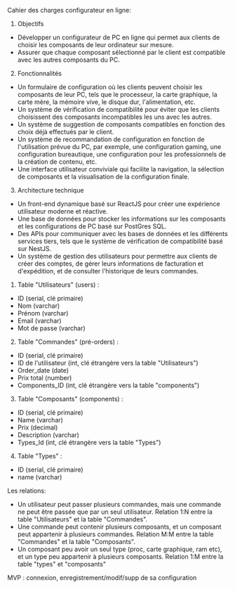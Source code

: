 Cahier des charges configurateur en ligne:

1.  Objectifs

*   Développer un configurateur de PC en ligne qui permet aux clients de choisir les composants de leur ordinateur sur mesure.
*   Assurer que chaque composant sélectionné par le client est compatible avec les autres composants du PC.



2.  Fonctionnalités

*   Un formulaire de configuration où les clients peuvent choisir les composants de leur PC, tels que le processeur, la carte graphique, la carte mère, la mémoire vive, le disque dur, l'alimentation, etc.
*   Un système de vérification de compatibilité pour éviter que les clients choisissent des composants incompatibles les uns avec les autres.
*   Un système de suggestion de composants compatibles en fonction des choix déjà effectués par le client.
*   Un système de recommandation de configuration en fonction de l'utilisation prévue du PC, par exemple, une configuration gaming, une configuration bureautique, une configuration pour les professionnels de la création de contenu, etc.
*   Une interface utilisateur conviviale qui facilite la navigation, la sélection de composants et la visualisation de la configuration finale.



3.  Architecture technique

*   Un front-end dynamique basé sur ReactJS pour créer une expérience utilisateur moderne et réactive.
*   Une base de données pour stocker les informations sur les composants et les configurations de PC basé sur PostGres SQL.
*   Des APIs pour communiquer avec les bases de données et les différents services tiers, tels que le système de vérification de compatibilité basé sur NestJS.
*   Un système de gestion des utilisateurs pour permettre aux clients de créer des comptes, de gérer leurs informations de facturation et d'expédition, et de consulter l'historique de leurs commandes.






1.  Table "Utilisateurs" (users) :

*   ID (serial, clé primaire)
*   Nom (varchar)
*   Prénom (varchar)
*   Email (varchar)
*   Mot de passe (varchar)

2.  Table "Commandes" (pré-orders) :

*   ID (serial, clé primaire)
*   ID de l'utilisateur (int, clé étrangère vers la table "Utilisateurs")
*   Order_date (date)
*   Prix total (number)
*   Components_ID (int, clé étrangère vers la table "components")

3.  Table "Composants" (components) :

*   ID (serial, clé primaire)
*   Name (varchar)
*   Prix (decimal)
*   Description (varchar)
*   Types_Id (int, clé étrangère vers la table "Types")

4. Table "Types" :

*  ID (serial, clé primaire)
*  name (varchar)


Les relations:

*   Un utilisateur peut passer plusieurs commandes, mais une commande ne peut être passée que par un seul utilisateur. Relation 1:N entre la table "Utilisateurs" et la table "Commandes".
*   Une commande peut contenir plusieurs composants, et un composant peut appartenir à plusieurs commandes. Relation M:M entre la table "Commandes" et la table "Composants".
*  Un composant peu avoir un seul type (proc, carte graphique, ram etc), et un type peu appartenir à plusieurs composants. Relation 1:M  entre la table "types" et "composants"



MVP : connexion, enregistrement/modif/supp de sa configuration